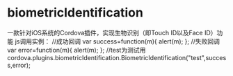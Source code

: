 # biometricIdentification
一款针对iOS系统的Cordova插件，实现生物识别（即Touch ID以及Face ID）功能
js调用实例：
            //成功回调
            var success=function(m){
                alert(m);
            };
            //失败回调
            var error=function(m){
                alert(m);
            };
            //test为测试用
            cordova.plugins.biometricIdentification.BiometricIdentification("test",success,error);
